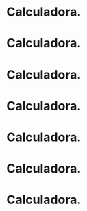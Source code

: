 # Calculadora.
# Calculadora.
# Calculadora.
# Calculadora.
# Calculadora.
# Calculadora.
# Calculadora.
